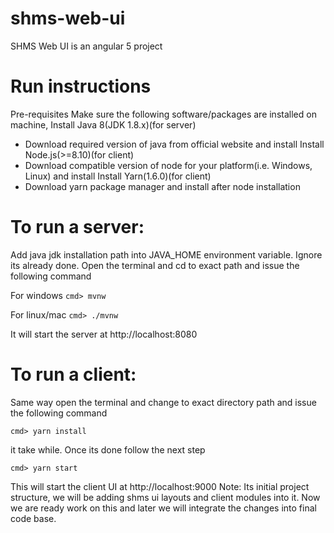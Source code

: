 # shms-web-ui

SHMS Web UI is an angular 5 project

# Run instructions
Pre-requisites
Make sure the following software/packages are installed on machine,
Install Java 8(JDK 1.8.x)(for server)
-	Download required version of java from official website and install
Install Node.js(>=8.10)(for client)
-	Download compatible version of node for your platform(i.e. Windows, Linux) and install
Install Yarn(1.6.0)(for client)
-	Download yarn package manager and install after node installation

# To run a server:
Add java jdk installation path into JAVA_HOME environment variable. Ignore its already done.
Open the terminal and cd to exact path and issue the following command

For windows
`cmd> mvnw`

For linux/mac
`cmd> ./mvnw`

It will start the server at http://localhost:8080

# To run a client:
Same way open the terminal and change to exact directory path and issue the following command

`cmd> yarn install`

it take while. Once its done follow the next step

`cmd> yarn start`

This will start the client UI at http://localhost:9000
Note: Its initial project structure, we will be adding shms ui layouts and client modules into it.  Now we are ready work on this and later we will integrate the changes into final code base.
